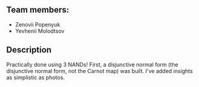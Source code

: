 ## Team members:
- Zenovii Popenyuk
- Yevhenii Molodtsov

## Description
Practically done using 3 NANDs!
First, a disjunctive normal form (the disjunctive normal form, not the Carnot map) was built. I've added insights as simplistic as photos.
